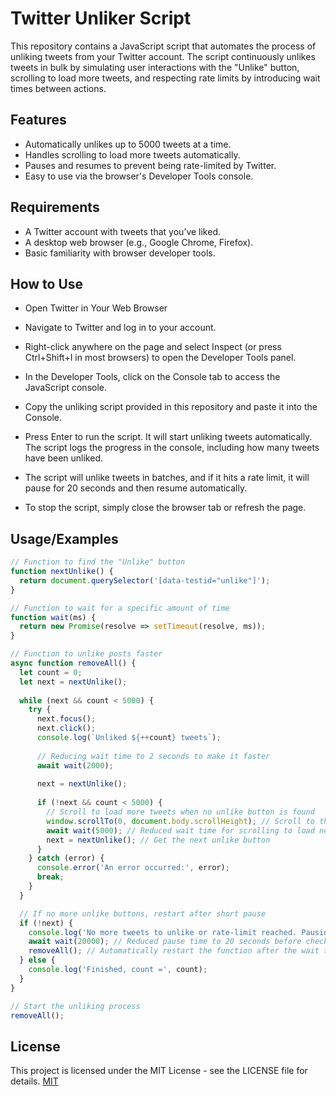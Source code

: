
# Twitter Unliker Script

This repository contains a JavaScript script that automates the process of unliking tweets from your Twitter account. The script continuously unlikes tweets in bulk by simulating user interactions with the "Unlike" button, scrolling to load more tweets, and respecting rate limits by introducing wait times between actions.



## Features

- Automatically unlikes up to 5000 tweets at a time.
- Handles scrolling to load more tweets automatically.
- Pauses and resumes to prevent being rate-limited by Twitter.
- Easy to use via the browser's Developer Tools console.


## Requirements
- A Twitter account with tweets that you’ve liked.
- A desktop web browser (e.g., Google Chrome, Firefox).
- Basic familiarity with browser developer tools.
## How to Use
- Open Twitter in Your Web Browser
- Navigate to Twitter and log in to your account.

- Right-click anywhere on the page and select Inspect (or press Ctrl+Shift+I in most browsers) to open the Developer Tools panel.

- In the Developer Tools, click on the Console tab to access the JavaScript console.

- Copy the unliking script provided in this repository and paste it into the Console.

- Press Enter to run the script. It will start unliking tweets automatically. The script logs the progress in the console, including how many tweets have been unliked.

- The script will unlike tweets in batches, and if it hits a rate limit, it will pause for 20 seconds and then resume automatically.

- To stop the script, simply close the browser tab or refresh the page.
## Usage/Examples

```javascript
// Function to find the "Unlike" button
function nextUnlike() {
  return document.querySelector('[data-testid="unlike"]');
}

// Function to wait for a specific amount of time
function wait(ms) {
  return new Promise(resolve => setTimeout(resolve, ms));
}

// Function to unlike posts faster
async function removeAll() {
  let count = 0;
  let next = nextUnlike();
  
  while (next && count < 5000) {
    try {
      next.focus();
      next.click();
      console.log(`Unliked ${++count} tweets`);
      
      // Reducing wait time to 2 seconds to make it faster
      await wait(2000);
      
      next = nextUnlike();
      
      if (!next && count < 5000) {
        // Scroll to load more tweets when no unlike button is found
        window.scrollTo(0, document.body.scrollHeight); // Scroll to the bottom to load more tweets
        await wait(5000); // Reduced wait time for scrolling to load new tweets
        next = nextUnlike(); // Get the next unlike button
      }
    } catch (error) {
      console.error('An error occurred:', error);
      break;
    }
  }

  // If no more unlike buttons, restart after short pause
  if (!next) {
    console.log('No more tweets to unlike or rate-limit reached. Pausing...');
    await wait(20000); // Reduced pause time to 20 seconds before checking again
    removeAll(); // Automatically restart the function after the wait time
  } else {
    console.log('Finished, count =', count);
  }
}

// Start the unliking process
removeAll();

```


## License

This project is licensed under the MIT License - see the LICENSE file for details. [MIT](https://choosealicense.com/licenses/mit/)
